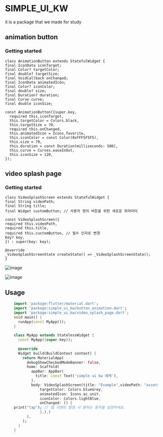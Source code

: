 # SIMPLE_UI_KW
it is a package that we made for study
## animation button 
### Getting started

    class AnimationButton extends StatefulWidget {
    final IconData iconTarget;
    final Color? targetColor;
    final double? targetSize;
    final VoidCallback onChanged;
    final IconData animatedIcon;
    final Color? iconColor;
    final double? size;
    final Duration? duration;
    final Curve curve;
    final double iconSize;
  
    const AnimationButton({super.key, 
      required this.iconTarget,
      this.targetColor = Colors.black,
      this.targetSize = 70,
      required this.onChanged,
      this.animatedIcon = Icons.favorite,
      this.iconColor = const Color(0xFFF5F5F5),
      this.size = 70,
      this.duration = const Duration(milliseconds: 500),
      this.curve = Curves.easeInOut,
      this.iconSize = 120,
    });
  
## video splash page
### Getting started
    class VideoSplashScreen extends StatefulWidget {
    final String videoPath;
    final String title;
    final Widget customButton; // 사용자 정의 버튼을 위한 새로운 파라미터

    const VideoSplashScreen({
    required this.videoPath,
    required this.title,
    required this.customButton, // 필수 인자로 변경
    Key? key,
    }) : super(key: key);

    @override
    _VideoSplashScreenState createState() => _VideoSplashScreenState();
    }


![image](https://github.com/jspark9703/simple_ui_kw/assets/67131959/f437e2d7-7c38-4138-b242-fe541f33bb57)

![image](https://github.com/jspark9703/simple_ui_kw/assets/67131959/86c6a112-3a62-416b-a319-54be067563ed)

    

## Usage



```dart
    import 'package:flutter/material.dart';
    import 'package:simple_ui_kw/button_animation.dart';
    import 'package:simple_ui_kw/video_splash_page.dart';
    void main() {
      runApp(const MyApp());
    }
    
    class MyApp extends StatelessWidget {
      const MyApp({super.key});
    
      @override
      Widget build(BuildContext context) {
        return MaterialApp(
          debugShowCheckedModeBanner: false,
          home: Scaffold(
            appBar: AppBar(
              title: const Text('simple ui kw 예제'),
            ),
            body: VideoSplashScreen(title: "Example",videoPath: "assets/background.mp4",customButton: AnimationButton( iconTarget: Icons.ac_unit, // 원하는 아이콘을 설정하세요.
                targetColor: Colors.blueGrey,
                animatedIcon: Icons.ac_unit,
                iconColor: Colors.lightBlue,
                onChanged: () {
    print("tap"); // 탭 이벤트 발생 시 원하는 동작을 설정하세요.
                },),)
          ),
        );
      }
    }



```


